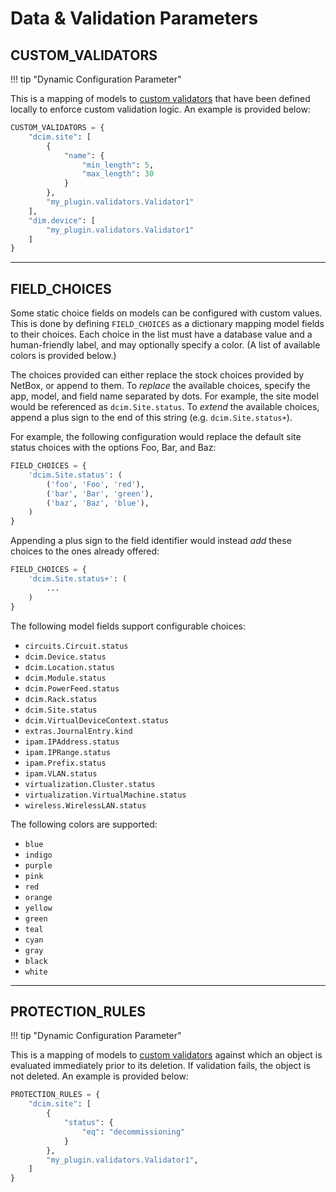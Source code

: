 # Data & Validation Parameters

## CUSTOM_VALIDATORS

!!! tip "Dynamic Configuration Parameter"

This is a mapping of models to [custom validators](../customization/custom-validation.md) that have been defined locally to enforce custom validation logic. An example is provided below:

```python
CUSTOM_VALIDATORS = {
    "dcim.site": [
        {
            "name": {
                "min_length": 5,
                "max_length": 30
            }
        },
        "my_plugin.validators.Validator1"
    ],
    "dim.device": [
        "my_plugin.validators.Validator1"
    ]
}
```

---

## FIELD_CHOICES

Some static choice fields on models can be configured with custom values. This is done by defining `FIELD_CHOICES` as a dictionary mapping model fields to their choices. Each choice in the list must have a database value and a human-friendly label, and may optionally specify a color. (A list of available colors is provided below.)

The choices provided can either replace the stock choices provided by NetBox, or append to them. To _replace_ the available choices, specify the app, model, and field name separated by dots. For example, the site model would be referenced as `dcim.Site.status`. To _extend_ the available choices, append a plus sign to the end of this string (e.g. `dcim.Site.status+`).

For example, the following configuration would replace the default site status choices with the options Foo, Bar, and Baz:

```python
FIELD_CHOICES = {
    'dcim.Site.status': (
        ('foo', 'Foo', 'red'),
        ('bar', 'Bar', 'green'),
        ('baz', 'Baz', 'blue'),
    )
}
```

Appending a plus sign to the field identifier would instead _add_ these choices to the ones already offered:

```python
FIELD_CHOICES = {
    'dcim.Site.status+': (
        ...
    )
}
```

The following model fields support configurable choices:

* `circuits.Circuit.status`
* `dcim.Device.status`
* `dcim.Location.status`
* `dcim.Module.status`
* `dcim.PowerFeed.status`
* `dcim.Rack.status`
* `dcim.Site.status`
* `dcim.VirtualDeviceContext.status`
* `extras.JournalEntry.kind`
* `ipam.IPAddress.status`
* `ipam.IPRange.status`
* `ipam.Prefix.status`
* `ipam.VLAN.status`
* `virtualization.Cluster.status`
* `virtualization.VirtualMachine.status`
* `wireless.WirelessLAN.status`

The following colors are supported:

* `blue`
* `indigo`
* `purple`
* `pink`
* `red`
* `orange`
* `yellow`
* `green`
* `teal`
* `cyan`
* `gray`
* `black`
* `white`

---

## PROTECTION_RULES

!!! tip "Dynamic Configuration Parameter"

This is a mapping of models to [custom validators](../customization/custom-validation.md) against which an object is evaluated immediately prior to its deletion. If validation fails, the object is not deleted. An example is provided below:

```python
PROTECTION_RULES = {
    "dcim.site": [
        {
            "status": {
                "eq": "decommissioning"
            }
        },
        "my_plugin.validators.Validator1",
    ]
}
```
